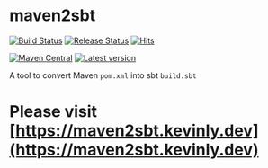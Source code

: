 # maven2sbt

[![Build Status](https://github.com/kevin-lee/maven2sbt/workflows/Build%20All/badge.svg)](https://github.com/kevin-lee/maven2sbt/actions?workflow=Build+All)
[![Release Status](https://github.com/kevin-lee/maven2sbt/workflows/Release/badge.svg)](https://github.com/kevin-lee/maven2sbt/actions?workflow=Release)
[![Hits](https://hits.sh/github.com/kevin-lee/maven2sbt.svg)](https://hits.sh/github.com/kevin-lee/maven2sbt/)

[![Maven Central](https://maven-badges.herokuapp.com/maven-central/io.kevinlee/maven2sbt-core_2.13/badge.svg)](https://search.maven.org/artifact/io.kevinlee/maven2sbt-core_2.13)
[![Latest version](https://index.scala-lang.org/kevin-lee/maven2sbt/maven2sbt-core/latest.svg)](https://index.scala-lang.org/kevin-lee/maven2sbt/maven2sbt-core)

A tool to convert Maven `pom.xml` into sbt `build.sbt`

# Please visit [https://maven2sbt.kevinly.dev](https://maven2sbt.kevinly.dev)
